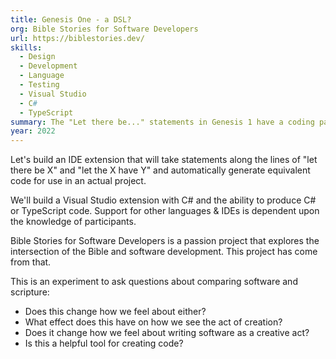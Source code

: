```yaml
---
title: Genesis One - a DSL?
org: Bible Stories for Software Developers
url: https://biblestories.dev/
skills:
  - Design
  - Development
  - Language
  - Testing
  - Visual Studio
  - C#
  - TypeScript
summary: The "Let there be..." statements in Genesis 1 have a coding parallel with type definition. What if we made a Domain Specific Language that let us define types/classes that way?
year: 2022
---
```


Let's build an IDE extension that will take statements along the lines of "let there be X" and "let the X have Y" and automatically generate equivalent code for use in an actual project.

We'll build a Visual Studio extension with C# and the ability to produce C# or TypeScript code. Support for other languages & IDEs is dependent upon the knowledge of participants.

Bible Stories for Software Developers is a passion project that explores the intersection of the Bible and software development. This project has come from that.

This is an experiment to ask questions about comparing software and scripture:

- Does this change how we feel about either?
- What effect does this have on how we see the act of creation?
- Does it change how we feel about writing software as a creative act?
- Is this a helpful tool for creating code?
